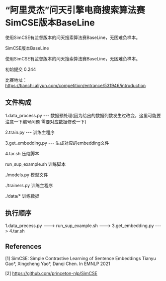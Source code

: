 # “阿里灵杰”问天引擎电商搜索算法赛 SimCSE版本BaseLine
使用SimCSE有监督版本的问天搜索算法赛BaseLine，无困难负样本。

SimCSE版本BaseLine

使用SimCSE有监督版本的问天搜索算法赛BaseLine，无困难负样本。

初始提交 0.244

比赛地址：https://tianchi.aliyun.com/competition/entrance/531946/introduction
## 文件构成
1.data_process.py --- 数据预处理(因为给出的数据列数发生过改变，这里可能要注意一下编号问题 需要对应数据修改一下)

2.train.py --- 训练主程序	

3.get_embedding.py --- 生成对应的embedding文件

4.tar.sh 压缩脚本

run_sup_example.sh 训练脚本

./models.py 模型文件

./trainers.py 训练主程序

./data/* 训练数据

## 执行顺序

1.data_precess.py ---> run_sup_example.sh ---> 3.get_embedding.py ---> 4.tar.sh



## References
<a id="1">[1]</a> 
SimCSE: Simple Contrastive Learning of Sentence Embeddings
Tianyu Gao*, Xingcheng Yao*, Danqi Chen.
In EMNLP 2021

<a id="1">[2]</a> 
https://github.com/princeton-nlp/SimCSE
